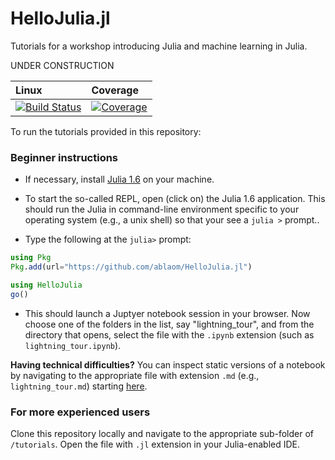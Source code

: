# HelloJulia.jl


Tutorials for a workshop introducing Julia and machine learning in Julia.

UNDER CONSTRUCTION

| Linux | Coverage |
| :------------ | :------- |
| [![Build Status](https://github.com/ablaom/HelloJulia.jl/workflows/CI/badge.svg)](https://github.com/ablaom/HelloJulia.jl/actions) | [![Coverage](https://codecov.io/gh/ablaom/HelloJulia.jl/branch/master/graph/badge.svg)](https://codecov.io/github/ablaom/HelloJulia.jl?branch=master) |
To run the tutorials provided in this repository:

### Beginner instructions

- If necessary, install [Julia 1.6](https://julialang.org/download/)
  on your machine.

- To start the so-called REPL, open (click on) the Julia 1.6
  application. This should run the Julia in command-line environment
  specific to your operating system (e.g., a unix shell) so that your
  see a `julia >` prompt..

- Type the following at the `julia>` prompt:

```julia
using Pkg
Pkg.add(url="https://github.com/ablaom/HelloJulia.jl")

using HelloJulia
go()
```

- This should launch a Juptyer notebook session in your browser. Now
  choose one of the folders in the list, say "lightning_tour", and
  from the directory that opens, select the file with the `.ipynb`
  extension (such as `lightning_tour.ipynb`).
  
**Having technical difficulties?** You can inspect static versions of
a notebook by navigating to the appropriate file with extension `.md`
(e.g., `lightning_tour.md`) starting
[here](https://github.com/ablaom/HelloJulia.jl/tree/dev/tutorials/).

### For more experienced users

Clone this repository locally and navigate to the appropriate sub-folder of
`/tutorials`. Open the file with `.jl` extension in your Julia-enabled
IDE.


